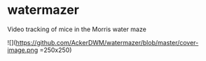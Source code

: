 # watermazer
Video tracking of mice in the Morris water maze

![](https://github.com/AckerDWM/watermazer/blob/master/cover-image.png =250x250)
